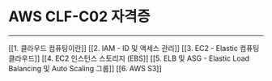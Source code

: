 # AWS CLF-C02 자격증
---
[[1. 클라우드 컴퓨팅이란]]
[[2. IAM - ID 및 액세스 관리]]
[[3. EC2 - Elastic 컴퓨팅 클라우드]]
[[4. EC2 인스턴스 스토리지 (EBS]]
[[5. ELB 및 ASG - Elastic Load Balancing 및 Auto Scaling 그룹]]
[[6. AWS S3]]